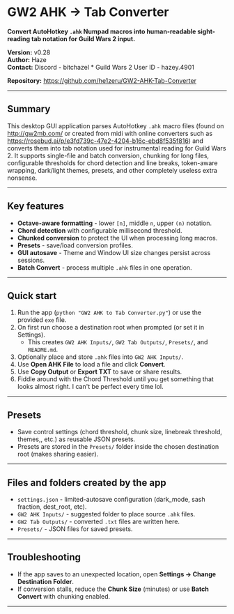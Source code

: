 # GW2 AHK → Tab Converter

**Convert AutoHotkey `.ahk` Numpad macros into human-readable sight-reading tab notation for Guild Wars 2 input.**

**Version:** v0.28  
**Author:** Haze  
**Contact:** Discord - bitchazel *  Guild Wars 2 User ID - hazey.4901

**Repository:** https://github.com/he1zeru/GW2-AHK-Tab-Converter

---

## Summary

This desktop GUI application parses AutoHotkey `.ahk` macro files (found on http://gw2mb.com/ or created from midi with online converters such as https://rosebud.ai/p/e3fd739c-47e2-4204-b16c-ebd8f535f816) and converts them into tab notation used for instrumental reading for Guild Wars 2. It supports single-file and batch conversion, chunking for long files, configurable thresholds for chord detection and line breaks, token-aware wrapping, dark/light themes, presets, and other completely useless extra nonsense.

---

## Key features

- **Octave-aware formatting** - lower `[n]`, middle `n`, upper `(n)` notation.
- **Chord detection** with configurable millisecond threshold.
- **Chunked conversion** to protect the UI when processing long macros.
- **Presets** - save/load conversion profiles.
- **GUI autosave** - Theme and Window UI size changes persist across sessions.
- **Batch Convert** - process multiple `.ahk` files in one operation.

---

## Quick start

1. Run the app (`python "GW2 AHK to Tab Converter.py"`) or use the provided `exe` file.
2. On first run choose a destination root when prompted (or set it in Settings).
   - This creates `GW2 AHK Inputs/`, `GW2 Tab Outputs/`, `Presets/`, and `README.md`.
3. Optionally place and store `.ahk` files into `GW2 AHK Inputs/`.
4. Use **Open AHK File** to load a file and click **Convert**.
5. Use **Copy Output** or **Export TXT** to save or share results.
6. Fiddle around with the Chord Threshold until you get something that looks almost right. I can't be perfect every time lol.

---

## Presets

- Save control settings (chord threshold, chunk size, linebreak threshold, themes,, etc.) as reusable JSON presets.
- Presets are stored in the `Presets/` folder inside the chosen destination root (makes sharing easier).

---

## Files and folders created by the app

- `settings.json` - limited-autosave configuration (dark_mode, sash fraction, dest_root, etc).
- `GW2 AHK Inputs/` - suggested folder to place source `.ahk` files.
- `GW2 Tab Outputs/` - converted `.txt` files are written here.
- `Presets/` - JSON files for saved presets.

---

## Troubleshooting

- If the app saves to an unexpected location, open **Settings → Change Destination Folder**.
- If conversion stalls, reduce the **Chunk Size** (minutes) or use **Batch Convert** with chunking enabled.

---


